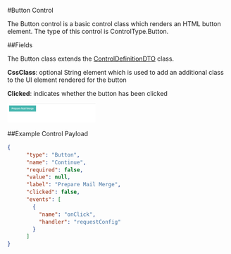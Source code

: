 #Button Control

The Button control is a basic control class which renders an HTML button element. The type of this control is ControlType.Button.

##Fields

The Button class extends the [ControlDefinitionDTO](../DataTransfer/ControlDefinitinDTO.md) class.

__CssClass__: optional String element which is used to add an additional class to the UI element rendered for the button

__Clicked__: indicates whether the button has been clicked

<img src="images/button.PNG" alt="Button UI" width="200"/>

##Example Control Payload
```json
{
      "type": "Button",
      "name": "Continue",
      "required": false,
      "value": null,
      "label": "Prepare Mail Merge",
      "clicked": false,
      "events": [
        {
          "name": "onClick",
          "handler": "requestConfig"
        }
      ]
}
```
